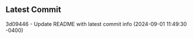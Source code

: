 
## Latest Commit
3d09446 - Update README with latest commit info (2024-09-01 11:49:30 -0400) <Yunxi-Zhou>
